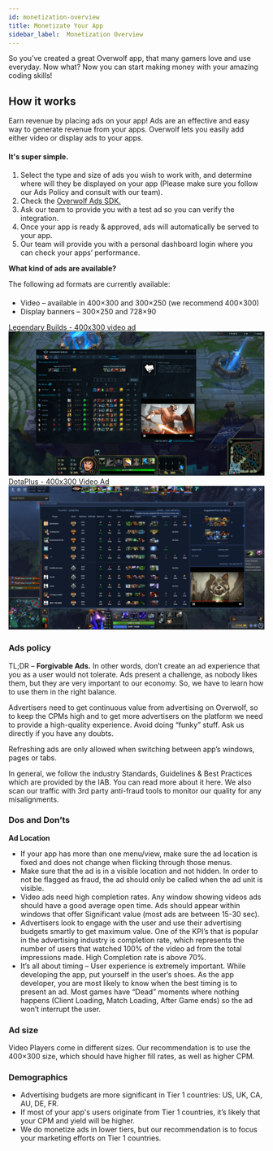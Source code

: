 ```yaml
---
id: monetization-overview
title: Monetizate Your App
sidebar_label:  Monetization Overview
---
```



So you’ve created a great Overwolf app, that many gamers love and use everyday. Now what?
Now you can start making money with your amazing coding skills!

## How it works

Earn revenue by placing ads on your app!
Ads are an effective and easy way to generate revenue from your apps. Overwolf lets you easily add either video or display ads to your apps.

#### It's super simple.

####
1. Select the type and size of ads you wish to work with, and determine where will they be displayed on your app (Please make sure you follow our Ads Policy and consult with our team).
2. Check the [Overwolf Ads SDK.](ads-sdk-overview)
3. Ask our team to provide you with a test ad so you can verify the integration.
4. Once your app is ready & approved, ads will automatically be served to your app.
5. Our team will provide you with a personal dashboard login where you can check your apps’ performance.

**What kind of ads are available?**

The following ad formats are currently available:

####
* Video – available in 400×300 and 300×250 (we recommend 400×300)
* Display banners – 300×250 and 728×90

<div class="box" data-slick='{"slidesToShow": 1}'>
  <a data-fancybox="gallery" data-caption="Legendary Builds" href="../assets/LB-400x300.png">
    Legendary Builds - 400x300 video ad
    <span class="thumb">
      <img src="../assets/LB-400x300.png" alt="Legendary builds">
    </span>
  </a>
  <a data-fancybox="gallery" data-caption="DotaPlus" href="../assets/Dota-2-400x300.png">
    DotaPlus - 400x300 Video Ad
    <span class="thumb">
      <img src="../assets/Dota-2-400x300.png" alt="DotaPlus">
    </span>
  </a>
</div>

### Ads policy

TL;DR – **Forgivable Ads.** In other words, don’t create an ad experience that you as a user would not tolerate.
Ads present a challenge, as nobody likes them, but they are very important to our economy. So, we have to learn how to use them in the right balance.

Advertisers need to get continuous value from advertising on Overwolf, so to keep the CPMs high and to get more advertisers on the platform we need to provide a high-quality experience. Avoid doing “funky” stuff. Ask us directly if you have any doubts.

Refreshing ads are only allowed when switching between app’s windows, pages or tabs.

In general, we follow the industry Standards, Guidelines & Best Practices which are provided by the IAB. You can read more about it here.
We also scan our traffic with 3rd party anti-fraud tools to monitor our quality for any misalignments.

### Dos and Don’ts
**Ad Location**

* If your app has more than one menu/view, make sure the ad location is fixed and does not change when flicking through those menus.
* Make sure that the ad is in a visible location and not hidden. In order to not be flagged as fraud, the ad should only be called when the ad unit is visible.
* Video ads need high completion rates. Any window showing videos ads should have a good average open time. Ads should appear within windows that offer Significant value (most ads are between 15-30 sec).
* Advertisers look to engage with the user and use their advertising budgets smartly to get maximum value. One of the KPI’s that is popular in the advertising industry is completion rate, which represents the number of users that watched 100% of the video ad from the total impressions made. High Completion rate is above 70%.
* It’s all about timing – User experience is extremely important. While developing the app, put yourself in the user’s shoes. As the app developer, you are most likely to know when the best timing is to present an ad. Most games have “Dead” moments where nothing happens (Client Loading, Match Loading, After Game ends) so the ad won’t interrupt the user.

### Ad size

Video Players come in different sizes. Our recommendation is to use the 400×300 size, which should have higher fill rates, as well as higher CPM.

### Demographics

* Advertising budgets are more significant in Tier 1 countries: US, UK, CA, AU, DE, FR.
* If most of your app's users originate from Tier 1 countries, it’s likely that your CPM and yield will be higher.
* We do monetize ads in lower tiers, but our recommendation is to focus your marketing efforts on Tier 1 countries.


